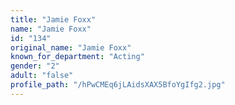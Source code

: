 ```yaml
---
title: "Jamie Foxx"
name: "Jamie Foxx"
id: "134"
original_name: "Jamie Foxx"
known_for_department: "Acting"
gender: "2"
adult: "false"
profile_path: "/hPwCMEq6jLAidsXAX5BfoYgIfg2.jpg"
---
```

